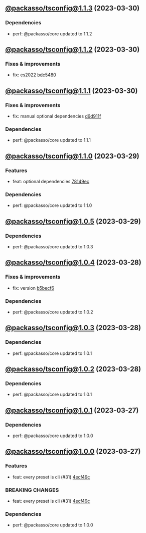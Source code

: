 ## [@packasso/tsconfig@1.1.3](https://github.com/qiwi/packasso/compare/2023.3.30-packasso.tsconfig.1.1.2-f0...2023.3.30-packasso.tsconfig.1.1.3-f0) (2023-03-30)

### Dependencies
* perf: @packasso/core updated to 1.1.2

## [@packasso/tsconfig@1.1.2](https://github.com/qiwi/packasso/compare/2023.3.30-packasso.tsconfig.1.1.1-f0...2023.3.30-packasso.tsconfig.1.1.2-f0) (2023-03-30)

### Fixes & improvements
* fix: es2022 [bdc5480](https://github.com/qiwi/packasso/commit/bdc54801a98bfa74cbf66af4d5d7d059b3fb9ed8)

## [@packasso/tsconfig@1.1.1](https://github.com/qiwi/packasso/compare/2023.3.29-packasso.tsconfig.1.1.0-f0...2023.3.30-packasso.tsconfig.1.1.1-f0) (2023-03-30)

### Fixes & improvements
* fix: manual optional dependencies [d6d911f](https://github.com/qiwi/packasso/commit/d6d911ffd30ed94e528eeade78fe11d011ddcfcf)

### Dependencies
* perf: @packasso/core updated to 1.1.1

## [@packasso/tsconfig@1.1.0](https://github.com/qiwi/packasso/compare/2023.3.29-packasso.tsconfig.1.0.5-f0...2023.3.29-packasso.tsconfig.1.1.0-f0) (2023-03-29)

### Features
* feat: optional dependencies [78149ec](https://github.com/qiwi/packasso/commit/78149ec559effebd05bf94ce43a92fb8573d42fe)

### Dependencies
* perf: @packasso/core updated to 1.1.0

## [@packasso/tsconfig@1.0.5](https://github.com/qiwi/packasso/compare/2023.3.28-packasso.tsconfig.1.0.4-f0...2023.3.29-packasso.tsconfig.1.0.5-f0) (2023-03-29)

### Dependencies
* perf: @packasso/core updated to 1.0.3

## [@packasso/tsconfig@1.0.4](https://github.com/qiwi/packasso/compare/2023.3.28-packasso.tsconfig.1.0.3-f0...2023.3.28-packasso.tsconfig.1.0.4-f0) (2023-03-28)

### Fixes & improvements
* fix: version [b5becf6](https://github.com/qiwi/packasso/commit/b5becf63f27b765e9d93378f53d54da456c8df4f)

### Dependencies
* perf: @packasso/core updated to 1.0.2

## [@packasso/tsconfig@1.0.3](https://github.com/qiwi/packasso/compare/2023.3.28-packasso.tsconfig.1.0.2-f0...2023.3.28-packasso.tsconfig.1.0.3-f0) (2023-03-28)

### Dependencies
* perf: @packasso/core updated to 1.0.1

## [@packasso/tsconfig@1.0.2](https://github.com/qiwi/packasso/compare/2023.3.27-packasso.tsconfig.1.0.1-f0...2023.3.28-packasso.tsconfig.1.0.2-f0) (2023-03-28)

### Dependencies
* perf: @packasso/core updated to 1.0.1

## [@packasso/tsconfig@1.0.1](https://github.com/qiwi/packasso/compare/2023.3.27-packasso.tsconfig.1.0.0-f0...2023.3.27-packasso.tsconfig.1.0.1-f0) (2023-03-27)

### Dependencies
* perf: @packasso/core updated to 1.0.0

## [@packasso/tsconfig@1.0.0](https://github.com/qiwi/packasso/compare/undefined...2023.3.27-packasso.tsconfig.1.0.0-f0) (2023-03-27)

### Features
* feat: every preset is cli (#31) [4ecf49c](https://github.com/qiwi/packasso/commit/4ecf49cc42ab0823867e1631adb760d23968f32b)

### BREAKING CHANGES
* feat: every preset is cli (#31) [4ecf49c](https://github.com/qiwi/packasso/commit/4ecf49cc42ab0823867e1631adb760d23968f32b)

### Dependencies
* perf: @packasso/core updated to 1.0.0
